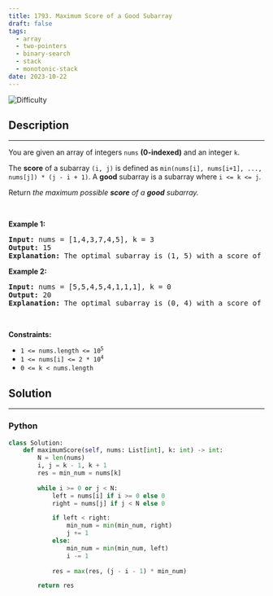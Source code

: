 ```yaml
---
title: 1793. Maximum Score of a Good Subarray
draft: false
tags: 
  - array
  - two-pointers
  - binary-search
  - stack
  - monotonic-stack
date: 2023-10-22
---
```


![Difficulty](https://img.shields.io/badge/Difficulty-Hard-blue.svg)

## Description

---
<p>You are given an array of integers <code>nums</code> <strong>(0-indexed)</strong> and an integer <code>k</code>.</p>

<p>The <strong>score</strong> of a subarray <code>(i, j)</code> is defined as <code>min(nums[i], nums[i+1], ..., nums[j]) * (j - i + 1)</code>. A <strong>good</strong> subarray is a subarray where <code>i &lt;= k &lt;= j</code>.</p>

<p>Return <em>the maximum possible <strong>score</strong> of a <strong>good</strong> subarray.</em></p>

<p>&nbsp;</p>
<p><strong class="example">Example 1:</strong></p>

<pre>
<strong>Input:</strong> nums = [1,4,3,7,4,5], k = 3
<strong>Output:</strong> 15
<strong>Explanation:</strong> The optimal subarray is (1, 5) with a score of min(4,3,7,4,5) * (5-1+1) = 3 * 5 = 15. 
</pre>

<p><strong class="example">Example 2:</strong></p>

<pre>
<strong>Input:</strong> nums = [5,5,4,5,4,1,1,1], k = 0
<strong>Output:</strong> 20
<strong>Explanation:</strong> The optimal subarray is (0, 4) with a score of min(5,5,4,5,4) * (4-0+1) = 4 * 5 = 20.
</pre>

<p>&nbsp;</p>
<p><strong>Constraints:</strong></p>

<ul>
	<li><code>1 &lt;= nums.length &lt;= 10<sup>5</sup></code></li>
	<li><code>1 &lt;= nums[i] &lt;= 2 * 10<sup>4</sup></code></li>
	<li><code>0 &lt;= k &lt; nums.length</code></li>
</ul>


## Solution

---
### Python
``` py title='maximum-score-of-a-good-subarray'
class Solution:
    def maximumScore(self, nums: List[int], k: int) -> int:
        N = len(nums)
        i, j = k - 1, k + 1
        res = min_num = nums[k]
        
        while i >= 0 or j < N:
            left = nums[i] if i >= 0 else 0
            right = nums[j] if j < N else 0

            if left < right:
                min_num = min(min_num, right)
                j += 1
            else:
                min_num = min(min_num, left)
                i -= 1
            
            res = max(res, (j - i - 1) * min_num)

        return res

```

